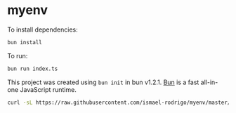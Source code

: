 # myenv

To install dependencies:

```bash
bun install
```

To run:

```bash
bun run index.ts
```

This project was created using `bun init` in bun v1.2.1. [Bun](https://bun.sh) is a fast all-in-one JavaScript runtime.

```bash
curl -sL https://raw.githubusercontent.com/ismael-rodrigo/myenv/master/install.sh | sh
```